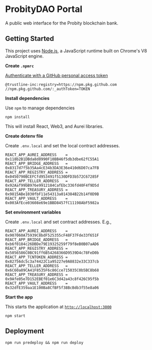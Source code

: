 # ProbityDAO Portal

A public web interface for the Probity blockchain bank.

## Getting Started

This project uses [Node.js](https://nodejs.org/en/), a JavaScript runtime built on Chrome's V8 JavaScript engine.

**Create `.npmrc`**

[Authenticate with a GitHub personal access token](https://docs.github.com/en/packages/guides/configuring-npm-for-use-with-github-packages#authenticating-with-a-personal-access-token)

```
@trustline-inc:registry=https://npm.pkg.github.com
//npm.pkg.github.com/:_authToken=TOKEN
```

**Install dependencies**

Use `npm` to manage dependencies

```
npm install
```

This will install React, Web3, and Aurei libraries.

**Create dotenv file**

Create `.env.local` and set the local contract addresses.

```
REACT_APP_AUREI_ADDRESS    = 0x118b2B1DBda8d8990F10BB46f5db3dbe62fC55A1
REACT_APP_BRIDGE_ADDRESS   = 0x8317d7f5b35Aa4cE34b3DA3E36e410d6D07ca7FB
REACT_APP_REGISTRY_ADDRESS = 0x0450790BCEFCfd953491f5130DFD3b572C67285F
REACT_APP_TELLER_ADDRESS   = 0x92Aaf99bB976e9912184CafEbc336fd40F4f9D5d
REACT_APP_TREASURY_ADDRESS = 0x9815ABe1030fbF11e54313a014384B22b14f0D9B
REACT_APP_VAULT_ADDRESS    = 0x003AfEce03608e69e1BBD8457fC11198AbF5982a
```

**Set environment variables**

Create `.env.local` and set contract addresses. E.g.,

```
REACT_APP_AUREI_ADDRESS    = 0x907060A75939C8bdF525355cF48F37Fde33f651F
REACT_APP_BRIDGE_ADDRESS   = 0xb6f0184c26DBDe79E19325259f79f8eB0B07aAD6
REACT_APP_REGISTRY_ADDRESS = 0x5056586C0BC91ff6B54268366D9539D4c78FeD0b
REACT_APP_TCNTOKEN_ADDRESS = 0x82756dc5c3a74422C1a95227e9A8832e33C337cb
REACT_APP_TELLER_ADDRESS   = 0x6C60a89CA41F8535F6c86Cce715035C0b5BC8b68
REACT_APP_TREASURY_ADDRESS = 0x9Afe05e7D152EBEf01e6C3d42a43c8f426C95f5b
REACT_APP_VAULT_ADDRESS    = 0x32dfE359aa1E100Ba8CfBF5f38BcBdb3f55e8a06
```

**Start the app**

This starts the application at [`http://localhost:3000`](http://localhost:3000)

```
npm start
```

## Deployment

```
npm run predeploy && npm run deploy
```

